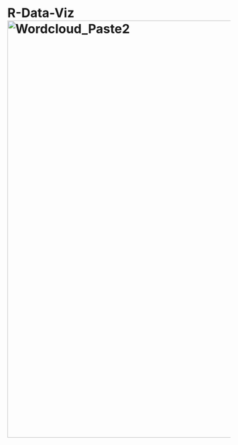 # R-Data-Viz<img width="942" alt="Wordcloud_Paste2" src="https://user-images.githubusercontent.com/29850965/221480729-d7928de3-cef1-4f89-b2b6-40ae2835db9d.png">
